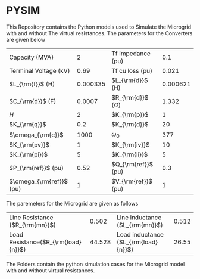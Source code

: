 # PYSIM
This Repository contains the Python models used to Simulate the Microgrid with and without The virtual resistances. The parameters for the Converters are given below

|                          |          |                         |          |
|--------------------------|----------|-------------------------|----------|
| Capacity (MVA)           | 2        | Tf Impedance (pu)       | 0.1      |
| Terminal Voltage (kV)    | 0.69     | Tf cu loss (pu)         | 0.021    |
| $L_{\rm{f}}$ (H)         | 0.000335 | $L_{\rm{d}}$ (H)        | 0.000621 |
| $C_{\rm{d}}$ (F)         | 0.0007   | $R_{\rm{d}}$ ($\Omega$) | 1.332    |
| $H$                      | 2        | $K_{\rm{p}}$            | 1        |
| $K_{\rm{q}}$             | 0.2      | $K_{\rm{d}}$            | 20       |
| $\omega_{\rm{c}}$        | 1000     | $\omega_0$              | 377      |
| $K_{\rm{pv}}$            | 1        | $K_{\rm{iv}}$           | 10       |
| $K_{\rm{pi}}$            | 5        | $K_{\rm{ii}}$           | 5        |
| $P_{\rm{ref}}$ (pu)      | 0.52     | $Q_{\rm{ref}}$ (pu)     | 0.3      |
| $\omega_{\rm{ref}}$ (pu) | 1        | $V_{\rm{ref}}$ (pu)     | 1        |


The paremeters for the Microgrid are given as follows

|                                     |        |                                      |       |
|-------------------------------------|--------|--------------------------------------|-------|
| Line Resistance ($R_{\rm{mn}}$)     | 0.502  | Line inductance ($L_{\rm{mn}}$)      | 0.512 |
| Load Resistance($R_{\rm{load}{n}}$) | 44.528 | Load inductance ($L_{\rm{load}{n}}$) | 26.55 |



The Folders contain the python simulation cases for the Microgrid model with and without virtual resistances.
